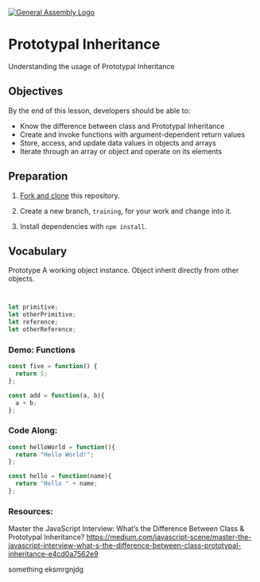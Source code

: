 
[![General Assembly Logo](https://camo.githubusercontent.com/1a91b05b8f4d44b5bbfb83abac2b0996d8e26c92/687474703a2f2f692e696d6775722e636f6d2f6b6538555354712e706e67)](https://generalassemb.ly/education/web-development-immersive)


# Prototypal Inheritance

Understanding the usage of Prototypal Inheritance

## Objectives

By the end of this lesson, developers should be able to:

-   Know the difference between class and Prototypal Inheritance
-   Create and invoke functions with argument-dependent return values
-   Store, access, and update data values in objects and arrays
-   Iterate through an array or object and operate on its elements

## Preparation

1.  [Fork and clone](https://github.com/ga-wdi-boston/meta/wiki/ForkAndClone)
    this repository.

1.  Create a new branch, `training`, for your work and change into it.

1.  Install dependencies with `npm install`.

## Vocabulary

Prototype
A working object instance. Object inherit directly from other objects.  



```js

```


```js

```

```js
let primitive;
let otherPrimitive;
let reference;
let otherReference;
```

### Demo: Functions

```js
const five = function() {
  return 5;
};

const add = function(a, b){
  a + b;
};
```


### Code Along:

```js
const helloWorld = function(){
  return "Hello World!";
};

const hello = function(name){
  return "Hello " + name;
};
```


### Resources:

Master the JavaScript Interview: What’s the Difference Between Class & Prototypal Inheritance?
https://medium.com/javascript-scene/master-the-javascript-interview-what-s-the-difference-between-class-prototypal-inheritance-e4cd0a7562e9 


something
eksmrgnjdg
